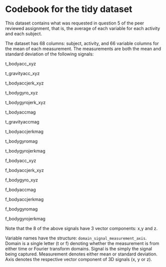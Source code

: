 # Codebook for the tidy dataset

This dataset contains what was requested in question 5 of the peer reviewed assignment, that is, the average of each variable for each activity and each subject.

The dataset has 68 columns: subject, activity, and 66 variable columns for the mean of each measurement. The measurements are both the mean and standard deviation of the following signals:

t_bodyacc_xyz

t_gravityacc_xyz

t_bodyaccjerk_xyz

t_bodygyro_xyz

t_bodygyrojerk_xyz

t_bodyaccmag

t_gravityaccmag

t_bodyaccjerkmag

t_bodygyromag

t_bodygyrojerkmag

f_bodyacc_xyz

f_bodyaccjerk_xyz

f_bodygyro_xyz

f_bodyaccmag

f_bodyaccjerkmag

f_bodygyromag

f_bodygyrojerkmag

Note that the 8 of the above signals have 3 vector components: x,y and z. 

Variable names have the structure: ```domain_signal_measurement_axis```. Domain is a single letter (t or f) denoting whether the measurement is from either time or Fourier transform domains. Signal is the simply the signal being captured. Measurement denotes either mean or standard deviation. Axis denotes the respective vector component of 3D signals (x, y or z). 